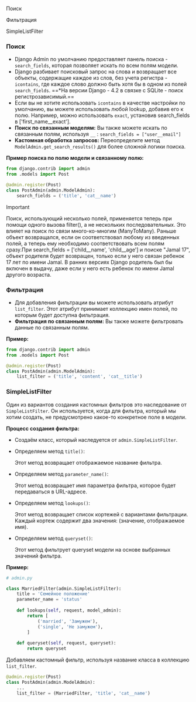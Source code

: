 Поиск

Фильтрация

SimpleListFilter

### **Поиск**

- Django Admin по умолчанию предоставляет панель поиска - `search_fields`, которая позволяет искать по всем полям модели.
- Django разбивает поисковый запрос на слова и возвращает все объекты, содержащие каждое из слов, без учета регистра - `icontains`, где каждое слово должно быть хотя бы в одном из полей `search_fields`. ==*На версии Django - 4.2 в связке с SQLite - поиск регистрозависимый.==
- Если вы не хотите использовать `icontains` в качестве настройки по умолчанию, вы можете использовать любой lookup, добавив его к полю. Например, можно использовать `exact`, установив search_fields в ['first_name__exact'].
- **Поиск по связанным моделям:** Вы также можете искать по связанным полям, используя `__` : `search_fields = ["user__email"]`
- **Кастомная обработка запросов:** Переопределите метод `ModelAdmin.get_search_results()` для более сложной логики поиска.

**Пример поиска по полю модели и связанному полю:**

```Python
from django.contrib import admin
from .models import Post

@admin.register(Post)
class PostAdmin(admin.ModelAdmin):
    search_fields = ('title', 'cat__name')
```

> [!important]  
> Поиск, использующий несколько полей, применяется теперь при помощи одного вызова filter(), а не нескольких последовательных. Это влияет на поиск по связи много-ко-многим (ManyToMany). Раньше объект возвращался, если он соответствовал любому из введенных полей, а теперь ему необходимо соответствовать всем полям сразу.При search_fields = ['child__name', 'child__age'] и поиске "Jamal 17", объект родителя будет возвращен, только если у него связан ребенок 17 лет по имени Jamal. В ранних версиях Django родитель был бы включен в выдачу, даже если у него есть ребенок по имени Jamal другого возраста.  

### **Фильтрация**

- Для добавления фильтрации вы можете использовать атрибут `list_filter`. Этот атрибут принимает коллекцию имен полей, по которым будет доступна фильтрация.
- **Фильтрация по связанным полям:** Вы также можете фильтровать данные по связанным полям.

**Пример:**

```Python
from django.contrib import admin
from .models import Post

@admin.register(Post)
class PostAdmin(admin.ModelAdmin):
    list_filter = ('title', 'content', 'cat__title')
```

### SimpleListFilter

Один из вариантов создания кастомных фильтров это наследование от `SimpleListFilter`. Он используется, когда для фильтра, который мы хотим создать, не предусмотрено какое-то конкретное поле в модели.

**Процесс создания фильтра:**

- Создаём класс, который наследуется от `admin.SimpleListFilter`.
- Определяем метод `title()`:
    
    Этот метод возвращает отображаемое название фильтра.
    
- Определяем метод `parameter_name()`:
    
    Этот метод возвращает имя параметра фильтра, которое будет передаваться в URL-адресе.
    
- Определяем метод `lookups()`:
    
    Этот метод возвращает список кортежей с вариантами фильтрации. Каждый кортеж содержит два значения: (значение, отображаемое имя).
    
- Определяем метод `queryset()`:
    
    Этот метод фильтрует queryset модели на основе выбранных значений фильтра.
    

**Пример:**

```Python
# admin.py

class MarriedFilter(admin.SimpleListFilter):
    title = 'Семейное положение'
    parameter_name = 'status'
    
    def lookups(self, request, model_admin):
        return [
            ('married', 'Замужем'),
            ('single', 'Не замужем'),
        ]
 
    def queryset(self, request, queryset):
        return queryset
```

Добавляем кастомный фильтр, используя название класса в коллекцию `list_filter`.

```Python
@admin.register(Post)
class PostAdmin(admin.ModelAdmin):
    ...
    list_filter = (MarriedFilter, 'title', 'cat__name')
```

<div class="page-break" style="page-break-before: always;"></div>
